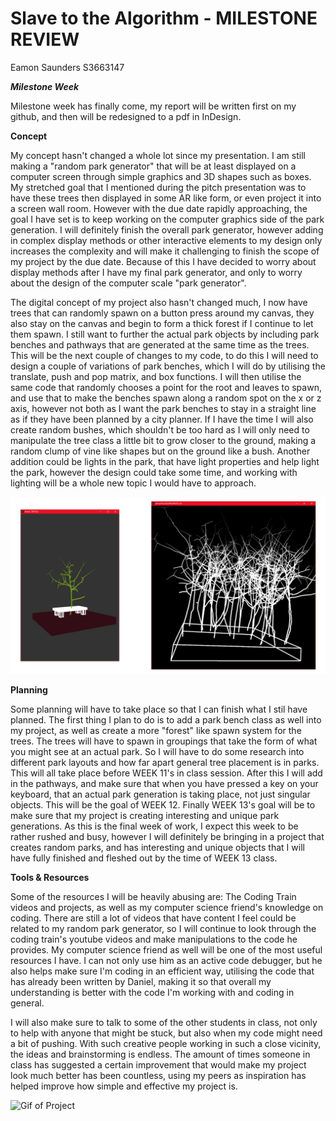 # Slave to the Algorithm - MILESTONE REVIEW

Eamon Saunders S3663147

__*Milestone Week*__

Milestone week has finally come, my report will be written first on my github, and then will be redesigned to a pdf in InDesign.

**Concept**

My concept hasn't changed a whole lot since my presentation. I am still making a "random park generator" that will be at least displayed on a computer screen through simple graphics and 3D shapes such as boxes. My stretched goal that I mentioned during the pitch presentation was to have these trees then displayed in some AR like form, or even project it into a screen wall room. However with the due date rapidly approaching, the goal I have set is to keep working on the computer graphics side of the park generation. I will definitely finish the overall park generator, however adding in complex display methods or other interactive elements to my design only increases the complexity and will make it challenging to finish the scope of my project by the due date. Because of this I have decided to worry about display methods after I have my final park generator, and only to worry about the design of the computer scale "park generator".

The digital concept of my project also hasn't changed much, I now have trees that can randomly spawn on a button press around my canvas, they also stay on the canvas and begin to form a thick forest if I continue to let them spawn. I still want to further the actual park objects by including park benches and pathways that are generated at the same time as the trees. This will be the next couple of changes to my code, to do this I will need to design a couple of variations of park benches, which I will do by utilising the translate, push and pop matrix, and box functions. I will then utilise the same code that randomly chooses a point for the root and leaves to spawn, and use that to make the benches spawn along a random spot on the x or z axis, however not both as I want the park benches to stay in a straight line as if they have been planned by a city planner. If I have the time I will also create random bushes, which shouldn't be too hard as I will only need to manipulate the tree class a little bit to grow closer to the ground, making a random clump of vine like shapes but on the ground like a bush. Another addition could be lights in the park, that have light properties and help light the park, however the design could take some time, and working with lighting will be a whole new topic I would have to approach.

![Pic of Before and After](https://github.com/Dropboy/Slave-to-the-Algorithm/blob/Journal/Images%20and%20Resources/Week%2010/BA%20Tree%20Project.jpg)

**Planning**

Some planning will have to take place so that I can finish what I stil have planned. The first thing I plan to do is to add a park bench class as well into my project, as well as create a more "forest" like spawn system for the trees. The trees will have to spawn in groupings that take the form of what you might see at an actual park. So I will have to do some research into different park layouts and how far apart general tree placement is in parks. This will all take place before WEEK 11's in class session. After this I will add in the pathways, and make sure that when you have pressed a key on your keyboard, that an actual park generation is taking place, not just singular objects. This will be the goal of WEEK 12. Finally WEEK 13's goal will be to make sure that my project is creating interesting and unique park generations. As this is the final week of work, I expect this week to be rather rushed and busy, however I will definitely be bringing in a project that creates random parks, and has interesting and unique objects that I will have fully finished and fleshed out by the time of WEEK 13 class.


**Tools & Resources**

Some of the resources I will be heavily abusing are: The Coding Train videos and projects, as well as my computer science friend's knowledge on coding. There are still a lot of videos that have content I feel could be related to my random park generator, so I will continue to look through the coding train's youtube videos and make manipulations to the code he provides. My computer science friend as well will be one of the most useful resources I have. I can not only use him as an active code debugger, but he also helps make sure I'm coding in an efficient way, utilising the code that has already been written by Daniel, making it so that overall my understanding is better with the code I'm working with and coding in general.

I will also make sure to talk to some of the other students in class, not only to help with anyone that might be stuck, but also when my code might need a bit of pushing. With such creative people working in such a close vicinity, the ideas and brainstorming is endless. The amount of times someone in class has suggested a certain improvement that would make my project look much better has been countless, using my peers as inspiration has helped improve how simple and effective my project is.

![Gif of Project](https://github.com/Dropboy/Slave-to-the-Algorithm/blob/Journal/Images%20and%20Resources/Week%2010/Project%20Gif%201.gif)
